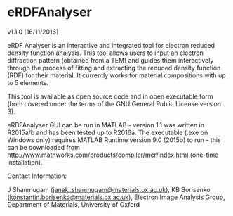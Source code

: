 # eRDFAnalyser
v1.1.0 [16/11/2016]

eRDF Analyser is an interactive and integrated tool for electron reduced density function analysis. This tool allows users to input an electron diffraction pattern (obtained from a TEM) and guides them interactively through the process of fitting and extracting the reduced density function (RDF) for their material. It currently works for material compositions with up to 5 elements.

This tool is available as open source code and in open executable form (both covered under the terms of the GNU General Public License version 3). 

eRDFAnalyser GUI can be run in MATLAB - version 1.1 was written in R2015a/b and has been tested up to R2016a. The executable (.exe on Windows only) requires MATLAB Runtime version 9.0 (2015b) to run - this can be downloaded from http://www.mathworks.com/products/compiler/mcr/index.html (one-time installation).

Contact Information:

J Shanmugam (janaki.shanmugam@materials.ox.ac.uk),
KB Borisenko (konstantin.borisenko@materials.ox.ac.uk),
Electron Image Analysis Group,
Department of Materials, 
University of Oxford
